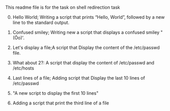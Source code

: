 This readme file is for the task on shell redirection task


0. Hello World; Writing a script that prints “Hello, World”, followed by a new line to the standard output.


1. Confused smiley; Writing new a script that displays a confused smiley "(Ôo)'.


2. Let's display a file;A script that Display the content of the /etc/passwd file.


3. What about 2?: A script that display the content of /etc/passwd and /etc/hosts


4. Last lines of a file; Adding script that Display the last 10 lines of /etc/passwd

5.	"A new script to display the first 10 lines"

6.	Adding a script that print the third line of a file

